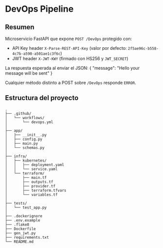 # DevOps Pipeline 

## Resumen
Microservicio FastAPI que expone `POST /DevOps` protegido con:
- API Key header `X-Parse-REST-API-Key` (valor por defecto: `2f5ae96c-b558-4c7b-a590-a501ae1c3f6c`)
- JWT header `X-JWT-KWY` (firmado con HS256 y `JWT_SECRET`)

La respuesta esperada al enviar el JSON:
{
  "message": "Hello <to> your message will be sent"
}

Cualquier método distinto a POST sobre `/DevOps` responde `ERROR`.

## Estructura del proyecto
```
.
├── .github/
│   └── workflows/
│       └── devops.yml               
│
├── app/
│   ├── __init__.py
│   ├── config.py                    
│   ├── main.py                      
│   └── schemas.py                   
│
├── infra/
│   ├── kubernetes/
│   │   ├── deployment.yaml          
│   │   └── service.yaml             
│   └── terraform/
│       ├── main.tf                  
│       ├── outputs.tf               
│       ├── provider.tf              
│       ├── terraform.tfvars        
│       └── variables.tf             
│
├── tests/
│   └── test_app.py                  
│
├── .dockerignore
├── .env.example                     
├── .flake8                          
├── Dockerfile                       
├── gen_jwt.py                       
├── requirements.txt                 
└── README.md                        

```
